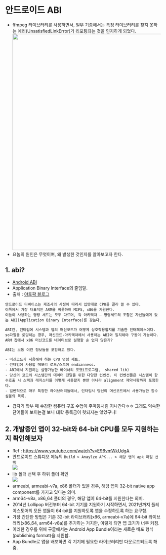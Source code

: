 # 안드로이드 ABI
- ffmpeg 라이브러리를 사용하면서, 일부 기종에서는 특정 라이브러리를 찾지 못하는 에러(UnsatisfiedLinkError)가 리포팅되는 것을 인지하게 되었다.
<br><img src="https://user-images.githubusercontent.com/26498433/122062932-ce4c7e80-ce2a-11eb-83e1-249252132119.png" width=700/>
- 요놈의 원인은 무엇이며, 왜 발생한 것인지를 알아보고자 한다.

## 1. abi?

- [Android ABI](!https://developer.android.com/ndk/guides/abis)
- Application Binary Interface의 줄임말. 
- 출처 : [야토팍 블로그](!https://blog.yatopark.net/2016/03/12/%EC%95%88%EB%93%9C%EB%A1%9C%EC%9D%B4%EB%93%9C%EC%9D%98-abi-%EA%B4%80%EB%A6%AC/)

```
안드로이드 디바이스는 제조사의 사정에 따라서 입맛대로 CPU를 골라 쓸 수 있다. 
이쪽에서 가장 대표적인 ARM을 비롯하여 MIPS, x86을 지원한다. 
이들이 사용하는 명령 세트는 모두 다르며, 각 아키텍쳐 – 명령세트의 조합은 자신들에게 맞는 ABI(Application Binary Interface)를 갖는다.

ABI란, 런타임에 시스템과 앱의 머신코드가 어떻게 상호작용할지를 기술한 인터페이스이다.  
so파일을 로딩하는 경우, 머신코드-아키텍쳐에서 사용하는 ABI와 일치해야 구동이 가능하다. 
ARM 칩에서 x86 머신코드를 네이티브로 실행할 순 없지 않은가?

ABI는 보통 이런 정보들을 포함하고 있다.

- 머신코드가 사용해야 하는 CPU 명령 세트.
- 런타임에 사용할 메모리 로드/스토어 endianness.
- ABI에서 지원하는 실행가능한 바이너리 포맷(프로그램,  shared lib)
- 당신의 코드와 시스템간의 데이터 전달을 위한 다양한 컨벤션. 이 컨벤션들은 시스템이 함수호출 시 스택과 레지스터를 어떻게 사용할지 뿐만 아니라 alignment 제약사항까지 포함한다.
- 일반적으로 매우 특정한 라이브러리들에서, 런타임시 당신의 머신코드에서 사용가능한 함수 심볼의 목록.
```

- 갑자기 학부 때 수강한 컴퓨터 구조 수업이 주마등처럼 지나간다ㅎㅎ 그래도 익숙한 단어들이 보이는걸 보니 대학 등록금이 헛되지는 않았구나!

## 2. 개발중인 앱이 32-bit와 64-bit CPU를 모두 지원하는지 확인해보자
- Ref : https://www.youtube.com/watch?v=E96vmWkUdgA
- 안드로이드 스튜디오 메뉴의 ```Build > Anaylze APK... > 해당 앱의 apk 파일 선택```
<br><img src="https://user-images.githubusercontent.com/26498433/122056156-4cf1ed80-ce24-11eb-9e66-94e7016fcfdf.png"/>
- lib 폴더 선택 후 하위 폴더 확인
<br><img src="https://user-images.githubusercontent.com/26498433/122056510-9cd0b480-ce24-11eb-8670-52f4cadd8c09.png"/>
- armeabi, armeabi-v7a, x86 폴더가 있을 경우, 해당 앱이 32-bit native app component를 가지고 있다는 의미.
- arm64-v8a, x86_64 폴더의 경우, 해당 앱이 64-bit를 지원한다는 의미.
- 2014년 Lollipop 버전부터 64-bit 기기를 지원하기 시작하면서, 2021년까지 플레이스토어의 모든 앱들이 64-bit를 지원하도록 앱을 수정하도록 하는 요구함.
- 가장 간단한 방법은 기존 32-bit 라이브러리(x86, armeabi-v7a)에 64-bit 라이브러리(x86_64, arm64-v8a)를 추가하는 거지만, 이렇게 되면 앱 크기가 너무 커짐.
- 이러한 경우를 위해 구글에서는 Android App Bundle이라는 새로운 배포 형식(publishing format)을 지원함.
- App Bundle로 앱을 배포하면 각 기기에 필요한 라이브러리만 다운로드되도록 해줌.
